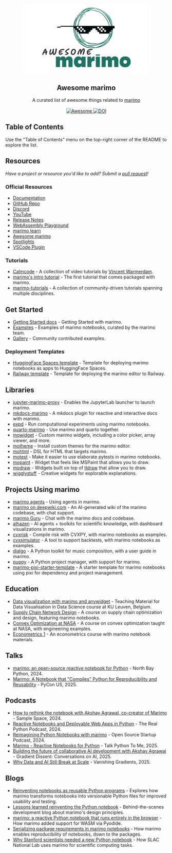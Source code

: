 <!--lint disable awesome-heading awesome-toc -->

<p align="center">
  <img width="400" src="./assets/logo.png" alt="logo of awesome-marimo repository">
</p>

<h2 align='center'>Awesome marimo</h2>

<p align='center'>
A curated list of awesome things related to <a href='https://github.com/marimo-team/marimo'>marimo</a>
<br><br>

<a href='https://github.com/marimo-team/awesome-marimo'>
<img src='https://awesome.re/badge-flat2.svg' alt='Awesome'>
</a>
<a href="https://doi.org/10.5281/zenodo.12735329">
<img src="https://zenodo.org/badge/DOI/10.5281/zenodo.14511438.svg" alt="DOI"/>
</a>
</p>

## Table of Contents

Use the "Table of Contents" menu on the top-right corner of the README to explore the list.

## Resources

_Have a project or resource you'd like to add? Submit a [pull request](https://github.com/marimo-team/awesome-marimo/pulls)!_

### Official Resources

- [Documentation](https://docs.marimo.io/)
- [GitHub Repo](https://github.com/marimo-team/marimo)
- [Discord](https://marimo.io/discord)
- [YouTube](https://www.youtube.com/@marimo-team)
- [Release Notes](https://github.com/marimo-team/marimo/releases)
- [WebAssembly Playground](https://marimo.app)
- [marimo learn](https://github.com/marimo-team/learn)
- [Awesome marimo](https://github.com/marimo-team/awesome-marimo)
- [Spotlights](https://github.com/marimo-team/spotlights/)
- [VSCode Plugin](https://github.com/marimo-team/vscode-marimo)

### Tutorials

- [Calmcode](https://calmcode.io/course/marimo/introduction) - A collection of video tutorials by [Vincent Warmerdam](https://x.com/fishnets88).
- [marimo's intro tutorial](https://marimo.app/?slug=c7h6pz) - The first tutorial that comes packaged with marimo.
- [marimo-tutorials](https://github.com/Haleshot/marimo-tutorials) - A collection of community-driven tutorials spanning multiple disciplines.

## Get Started

- [Getting Started docs](https://docs.marimo.io/getting_started/index.html) - Getting Started with marimo.
- [Examples](https://github.com/marimo-team/marimo/tree/main/examples) - Examples of marimo notebooks, curated by the marimo team.
- [Gallery](https://marimo.io/gallery) - Community contributed examples.

### Deployment Templates

- [HuggingFace Spaces template](https://huggingface.co/spaces/marimo-team/marimo-app-template/tree/main) - Template for deploying marimo notebooks as apps to HuggingFace Spaces.
- [Railway template](https://railway.app/template/iX6puU?referralCode=WdmHYp) - Template for deploying the marimo editor to Railway.

## Libraries

- [jupyter-marimo-proxy](https://github.com/jyio/jupyter-marimo-proxy) - Enables the JupyterLab launcher to launch marimo.
- [mkdocs-marimo](https://github.com/marimo-team/mkdocs-marimo) - A mkdocs plugin for reactive and interactive docs with marimo.
- [expd](https://github.com/marimo-team/expd) - Run computational experiments using marimo notebooks.
- [quarto-marimo](https://github.com/dmadisetti/quarto-marimo) - Use marimo and quarto together.
- [mowidget](https://github.com/metaboulie/marimo-widgets) - Custom marimo widgets, including a color picker, array viewer, and more.
- [motheme](https://github.com/metaboulie/marimo-themes) - Install custom themes for the marimo editor.
- [mohtml](https://github.com/koaning/mohtml) - DSL for HTML that targets marimo.
- [motest](https://github.com/koaning/motest) - Make it easier to use elaborate pytests in marimo notebooks.
- [mopaint](https://github.com/koaning/mopaint) - Widget that feels like MSPaint that allows you to draw.
- [modraw](https://github.com/koaning/modraw) - Widgets built on top of [tldraw](https://www.tldraw.com/) that allow you to draw.
- [wigglystuff](https://github.com/koaning/wigglystuff) - Creative widgets for explorable explanations.

## Projects Using marimo

- [marimo agents](https://github.com/marimo-team/marimo/issues/3916) - Using agents in marimo.
- [marimo on deepwiki.com](https://deepwiki.com/marimo-team/marimo) - An AI-generated wiki of the marimo codebase, with chat support.
- [marimo Guru](https://gurubase.io/g/marimo) - Chat with the marimo docs and codebase.
- [alhazen](https://github.com/chanzuckerberg/alhazen) - AI agents + toolkits for scientific knowledge, with dashboard visualizations in marimo.
- [cvxrisk](https://www.cvxgrp.org/cvxrisk/book/docs/index.html) - Compile risk with CVXPY, with marimo notebooks as examples.
- [cvxsimulator](https://www.cvxgrp.org/simulator/book/docs/index.html) - A tool to support backtests, with marimo notebooks as examples.
- [djalgo](https://djalgo-ef307e.gitlab.io/source/user-guide.html) - A Python toolkit for music composition, with a user guide in marimo.
- [puppy](https://github.com/liquidcarbon/puppy) - A Python project manager, with support for marimo.
- [marimo-pixi-starter-template](https://github.com/Hofer-Julian/marimo-pixi-starter-template) - A starter template for marimo notebooks using pixi for dependency and project management.

## Education

- [Data visualization with marimo and anywidget](https://g0r72a-tutorial-pythonsvg-466697.pages.gitlab.kuleuven.be/) - Teaching Material for Data Visualisation in Data Science course at KU Leuven, Belgium.
- [Supply Chain Network Design](https://wvu-gscm-425.github.io/learning-modules/01-setting-up-your-workstation.html#marimo) - A course on supply chain optimization and design, featuring marimo notebooks. 
- [Convex Optimization at NASA](https://www.cvxgrp.org/nasa/) - A course on convex optimization taught at NASA, with engineering examples.
- [Econometrics 1](https://rgouveiamendes.org/teaching/iscte-iul/econometrics-i/) - An econometrics course with marimo notebook materials.

## Talks

- [marimo: an open-source reactive notebook for Python](https://www.youtube.com/watch?v=9R2cQygaoxQ) - North Bay Python, 2024.
- [Marimo: A Notebook that "Compiles" Python for Reproducibility and Reusability](https://youtu.be/3-3zy5W2SOw?si=uAaufsytvbstKmT7) - PyCon US, 2025.

## Podcasts

- [How to rethink the notebook with Akshay Agrawal, co-creator of Marimo](https://www.youtube.com/watch?v=srQ3ESat6u4) - Sample Space, 2024.
- [Reactive Notebooks and Deployable Web Apps in Python](https://realpython.com/podcasts/rpp/230/) - The Real Python Podcast, 2024.
- [Reimagining Python Notebooks with marimo](https://creators.spotify.com/pod/show/ossstartuppodcast/episodes/E161-Reimagining-Python-Notebooks-with-Marimo-e2sd75p/a-abmeist) - Open Source Startup Podcast, 2024.
- [Marimo - Reactive Notebooks for Python](https://talkpython.fm/episodes/show/501/marimo-reactive-notebooks-for-python) - Talk Python To Me, 2025.
- [Building the future of collaborative AI development with Akshay Agrawal](https://podcasts.apple.com/us/podcast/building-the-future-of-collaborative-ai/id1504567418?i=1000682999652) - Gradient Dissent: Conversations on AI, 2025.
- [Why Data and AI Still Break at Scale](https://www.youtube.com/live/WVxAz19tgZY?si=kXT11MCF3KIHolSz) - Vanishing Gradients, 2025.

## Blogs

- [Reinventing notebooks as reusable Python programs](https://marimo.io/blog/python-not-json) - Explores how marimo transforms notebooks into versionable Python files for improved usability and testing.
- [Lessons learned reinventing the Python notebook](https://marimo.io/blog/lessons-learned) - Behind-the-scenes development blog about marimo's design principles.
- [marimo: a reactive Python notebook that runs entirely in the browser](https://blog.pyodide.org/posts/marimo/) - How marimo added support for WASM via Pyodide.
- [Serializing package requirements in marimo notebooks](https://marimo.io/blog/sandboxed-notebooks) - How marimo enables reproducibility of notebooks, down to the packages.
- [Why Stanford scientists needed a new Python notebook](https://marimo.io/blog/slac-marimo) - How SLAC National Lab uses marimo for scientific computing tasks.
